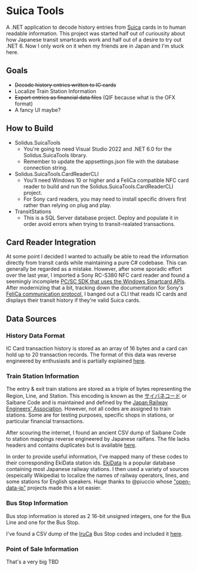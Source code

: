 ﻿# Suica Tools
A .NET application to decode history entries from [Suica](https://en.wikipedia.org/wiki/Suica) cards in to human readable information. This project was started half out of curiousity about how Japanese transit smartcards work and half out of a desire to try out .NET 6.
Now I only work on it when my friends are in Japan and I'm stuck here.

## Goals
- ~~Decode history entries written to IC cards~~
- Localize Train Station Information
- ~~Export entries as financial data files~~ (QIF because what is the OFX format)
- A fancy UI maybe?

## How to Build
- Solidus.SuicaTools
	- You're going to need Visual Studio 2022 and .NET 6.0 for the Solidus.SuicaTools library.
	- Remember to update the appsettings.json file with the database connection string.
- Solidus.SuicaTools.CardReaderCLI
	- You'll need Windows 10 or higher and a FeliCa compatible NFC card reader to build and run the Solidus.SuicaTools.CardReaderCLI project.
	- For Sony card readers, you may need to install specific drivers first rather than relying on plug and play.
- TransitStations
	- This is a SQL Server database project. Deploy and populate it in order avoid errors when trying to transit-realated transactions.

## Card Reader Integration
At some point I decided I wanted to actually be able to read the information directly from transit cards while maintaining a pure C# codebase. This can generally be regarded as a mistake.
However, after some sporadic effort over the last year, I imported a Sony RC-S380 NFC card reader and found a seemingly incomplete [PC/SC SDK that uses the Windows Smartcard APIs](https://github.com/SolidX/PcscSdk).
After modernizing that a bit, tracking down the documentation for Sony's [FeliCa communication protocol](https://www.sony.co.jp/en/Products/felica/business/tech-support/st_usmnl.html), I banged out a CLI that reads IC cards and displays their transit history if they're valid Suica cards.

## Data Sources
### History Data Format
IC Card transaction history is stored as an array of 16 bytes and a card can hold up to 20 transaction records. The format of this data was reverse engineered by enthusiasts and is partially explained [here](http://jennychan.web.fc2.com/format/suica.html).

### Train Station Information
The entry & exit train stations are stored as a triple of bytes representing the Region, Line, and Station. This encoding is known as the [サイバネコード](https://ja.wikipedia.org/wiki/%E9%A7%85%E3%82%B3%E3%83%BC%E3%83%89#%E3%82%B5%E3%82%A4%E3%83%90%E3%83%8D%E3%82%B3%E3%83%BC%E3%83%89) or Saibane Code and is maintained and defined by the [Japan Railway Engineers' Association](https://www.jrea.or.jp/). However, not all codes are assigned to train stations. Some are for testing purposes, specific shops in stations, or particular financial transactions.

After scouring the internet, I found an ancient CSV dump of Saibane Code to station mappings reverse engineered by Japanese railfans. The file lacks headers and contains duplicates but is available [here](Data%20Dources/StationCode.csv).

In order to provide useful information, I've mapped many of these codes to their corresponding EkiData station ids. [EkiData](https://ekidata.jp/) is a popular database containing most Japanese railway stations. I then used a variety of sources (espeically Wikipedia) to localize the names of railway operators, lines, and some stations for English speakers. Huge thanks to @piuccio whose ["open-data-jp"](https://github.com/piuccio?utf8=%E2%9C%93&tab=repositories&q=open-data-jp-rail&type=&language=) projects made this a lot easier.

### Bus Stop Information
Bus stop information is stored as 2 16-bit unsigned integers, one for the Bus Line and one for the Bus Stop.

I've found a CSV dump of the [IruCa](https://en.wikipedia.org/wiki/IruCa) Bus Stop codes and included it [here](Data%20Dources/IruCaStationCode.csv).

### Point of Sale Information
That's a very big TBD
